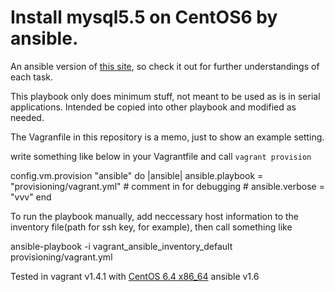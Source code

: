 # Install mysql5.5 on CentOS6 by ansible.

An ansible version of [this site](http://blog.iphoting.com/blog/2012/06/19/upgrading-to-mysql-5-dot-5-on-centos-6), so check it out for further understandings of each task.

This playbook only does minimum stuff, not meant to be used as is in serial applications.
Intended be copied into other playbook and modified as needed.

The Vagranfile in this repository is a memo, just to show an example setting.

write something like below in your Vagrantfile and call ```vagrant provision```

  config.vm.provision "ansible" do |ansible|
    ansible.playbook = "provisioning/vagrant.yml"
    # comment in for debugging
    # ansible.verbose = "vvv"
  end

To run the playbook manually, add neccessary host information to the inventory file(path for ssh key, for example), then call something like

  ansible-playbook -i vagrant_ansible_inventory_default provisioning/vagrant.yml

Tested in
  vagrant v1.4.1 with [CentOS 6.4 x86_64](https://github.com/2creatives/vagrant-centos/releases/tag/v0.1.0)
  ansible v1.6
